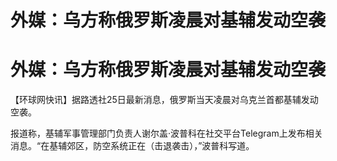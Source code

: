 # 外媒：乌方称俄罗斯凌晨对基辅发动空袭

# 外媒：乌方称俄罗斯凌晨对基辅发动空袭

【环球网快讯】据路透社25日最新消息，俄罗斯当天凌晨对乌克兰首都基辅发动空袭。

报道称，基辅军事管理部门负责人谢尔盖·波普科在社交平台Telegram上发布相关消息。“在基辅郊区，防空系统正在（击退袭击），”波普科写道。

